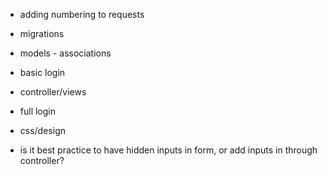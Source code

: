 - adding numbering to requests

- migrations
- models - associations
- basic login
- controller/views
- full login
- css/design

- is it best practice to have hidden inputs in form, or add inputs in through controller?
